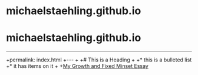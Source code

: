 # michaelstaehling.github.io
# michaelstaehling.github.io
---
+permalink: index.html
+---
+
+# This is a Heading
+
+* this is a bulleted list
+* it has items on it
+
+[My Growth and Fixed Minset Essay](growth-vs-fixed-mindset.md)

